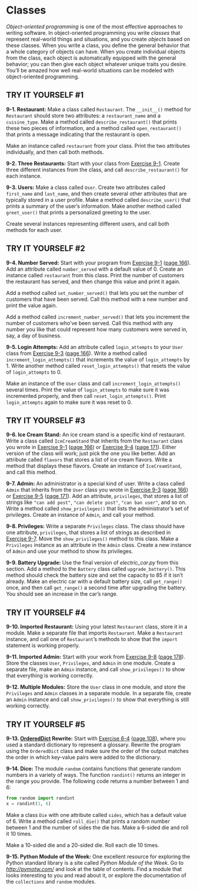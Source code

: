 # Classes

*Object-oriented programming* is one of the most effective approaches to
writing software. In object-oriented programming you write *classes*
that represent real-world things and situations, and you create
*objects* based on these classes. When you write a class, you define the
general behavior that a whole category of objects can have. When you
create individual objects from the class, each object is automatically
equipped with the general behavior; you can then give each object
whatever unique traits you desire. You’ll be amazed how well real-world
situations can be modeled with object-oriented programming.

## TRY IT YOURSELF #1

<span id="ch9exe1"></span>**9-1. Restaurant:** Make a class called
`Restaurant`. The `__init__()` method for `Restaurant` should store two
attributes: a `restaurant_name` and a `cuisine_type`. Make a method
called `describe_restaurant()` that prints these two pieces of
information, and a method called `open_restaurant()` that prints a
message indicating that the restaurant is open.

Make an instance called `restaurant` from your class. Print the two
attributes individually, and then call both methods.

<span id="ch9exe2"></span>**9-2. Three Restaurants:** Start with your
class from [Exercise 9-1](../../../pcc_2e/tree/master/chapter_09/README.md#ch9exe1). Create three different
instances from the class, and call `describe_restaurant()` for each
instance.

<span id="ch9exe3"></span>**9-3. Users:** Make a class called `User`.
Create two attributes called `first_name` and `last_name`, and then
create several other attributes that are typically stored in a user
profile. Make a method called `describe_user()` that prints a summary of
the user&rsquo;s information. Make another method called `greet_user()` that
prints a personalized greeting to the user.

Create several instances representing different users, and call both
methods for each user.

## TRY IT YOURSELF #2

<span id="ch9exe4"></span>**9-4. Number Served:** Start with your
program from [Exercise 9-1](../../../pcc_2e/tree/master/chapter_09/README.md#ch9exe1) ([page
166](../../../pcc_2e/tree/master/chapter_09/README.md#page_166)). Add an attribute called `number_served` with
a default value of 0. Create an instance called `restaurant` from this
class. Print the number of customers the restaurant has served, and then
change this value and print it again.

Add a method called `set_number_served()` that lets you set the number
of customers that have been served. Call this method with a new number
and print the value again.

Add a method called `increment_number_served()` that lets you increment
the number of customers who&rsquo;ve been served. Call this method with any
number you like that could represent how many customers were served in,
say, a day of business.

<span id="ch9exe5"></span>**9-5. Login Attempts:** Add an attribute
called `login_attempts` to your `User` class from [Exercise
9-3](../../../pcc_2e/tree/master/chapter_09/README.md#ch9exe3) ([page 166](../../../pcc_2e/tree/master/chapter_09/README.md#page_166)). Write a method
called `increment_login_attempts()` that increments the value of
`login_attempts` by 1. Write another method called
`reset_login_attempts()` that resets the value of `login_attempts` to 0.

Make an instance of the `User` class and call
`increment_login_attempts()` several times. Print the value of
`login_attempts` to make sure it was incremented properly, and then call
`reset_login_attempts()`. Print `login_attempts` again to make sure it
was reset to 0.

## TRY IT YOURSELF #3

<span id="ch9exe6"></span>**9-6. Ice Cream Stand:** An ice cream stand
is a specific kind of restaurant. Write a class called `IceCreamStand`
that inherits from the `Restaurant` class you wrote in [Exercise
9-1](../../../pcc_2e/tree/master/chapter_09/README.md#ch9exe1) ([page 166](../../../pcc_2e/tree/master/chapter_09/README.md#page_166)) or [Exercise
9-4](../../../pcc_2e/tree/master/chapter_09/README.md#ch9exe4) ([page 171](../../../pcc_2e/tree/master/chapter_09/README.md#page_171)). Either version
of the class will work; just pick the one you like better. Add an
attribute called `flavors` that stores a list of ice cream flavors.
Write a method that displays these flavors. Create an instance of
`IceCreamStand`, and call this method.

<span id="ch9exe7"></span>**9-7. Admin:** An administrator is a special
kind of user. Write a class called `Admin` that inherits from the `User`
class you wrote in [Exercise 9-3](../../../pcc_2e/tree/master/chapter_09/README.md#ch9exe3) ([page
166](../../../pcc_2e/tree/master/chapter_09/README.md#page_166)) or [Exercise 9-5](../../../pcc_2e/tree/master/chapter_09/README.md#ch9exe5) ([page
171](../../../pcc_2e/tree/master/chapter_09/README.md#page_171)). Add an attribute, `privileges`, that stores a
list of strings like `"can add post"`, `"can delete post"`,
`"can ban user"`, and so on. Write a method called `show_privileges()`
that lists the administrator&rsquo;s set of privileges. Create an instance of
`Admin`, and call your method.

<span id="ch9exe8"></span>**9-8. Privileges:** Write a separate
`Privileges` class. The class should have one attribute, `privileges`,
that stores a list of strings as described in [Exercise
9-7](../../../pcc_2e/tree/master/chapter_09/README.md#ch9exe7). Move the `show_privileges()` method to this
class. Make a `Privileges` instance as an attribute in the `Admin`
class. Create a new instance of `Admin` and use your method to show its
privileges.

<span id="ch9exe9"></span>**9-9. Battery Upgrade:** Use the final
version of *electric_car.py* from this section. Add a method to the
`Battery` class called `upgrade_battery()`. This method should check the
battery size and set the capacity to 85 if it isn&rsquo;t already. Make an
electric car with a default battery size, call `get_range()` once, and
then call `get_range()` a second time after upgrading the battery. You
should see an increase in the car&rsquo;s range.

## TRY IT YOURSELF #4

<span id="ch9exe10"></span>**9-10. Imported Restaurant:** Using your
latest `Restaurant` class, store it in a module. Make a separate file
that imports `Restaurant`. Make a `Restaurant` instance, and call one of
`Restaurant`&rsquo;s methods to show that the `import` statement is working
properly.

<span id="ch9exe11"></span>**9-11. Imported Admin:** Start with your
work from [Exercise 9-8](../../../pcc_2e/tree/master/chapter_09/README.md#ch9exe8) ([page
178](../../../pcc_2e/tree/master/chapter_09/README.md#page_178)). Store the classes `User`, `Privileges`, and
`Admin` in one module. Create a separate file, make an `Admin` instance,
and call `show_privileges()` to show that everything is working
correctly.

<span id="ch9exe12"></span>**9-12. Multiple Modules:** Store the `User`
class in one module, and store the `Privileges` and `Admin` classes in a
separate module. In a separate file, create an `Admin` instance and call
`show_privileges()` to show that everything is still working correctly.



<span id="page_186"></span>
## TRY IT YOURSELF #5

<span id="ch9exe13"></span>**9-13. [OrderedDict](https://pymotw.com/3/collections/ordereddict.html) Rewrite:** Start with
[Exercise 6-4](../../../pcc_2e/tree/master/chapter_06/README.md#ch6exe4) ([page 108](../../../pcc_2e/tree/master/chapter_06/README.md#page_108)),
where you used a standard dictionary to represent a glossary. Rewrite
the program using the `OrderedDict` class and make sure the order of the
output matches the order in which key-value pairs were added to the
dictionary.

<span id="ch9exe14"></span>**9-14. Dice:** The module `random` contains
functions that generate random numbers in a variety of ways. The
function `randint()` returns an integer in the range you provide. The
following code returns a number between 1 and 6:

``` python
from random import randint
x = randint(1, 6)
```

Make a class `Die` with one attribute called `sides`, which has a
default value of 6. Write a method called `roll_die()` that prints a
random number between 1 and the number of sides the die has. Make a
6-sided die and roll it 10 times.

Make a 10-sided die and a 20-sided die. Roll each die 10 times.

<span id="ch9exe15"></span>**9-15. Python Module of the Week:** One
excellent resource for exploring the Python standard library is a site
called *Python Module of the Week*. Go to *<http://pymotw.com/>* and
look at the table of contents. Find a module that looks interesting to
you and read about it, or explore the documentation of the `collections`
and `random` modules.

